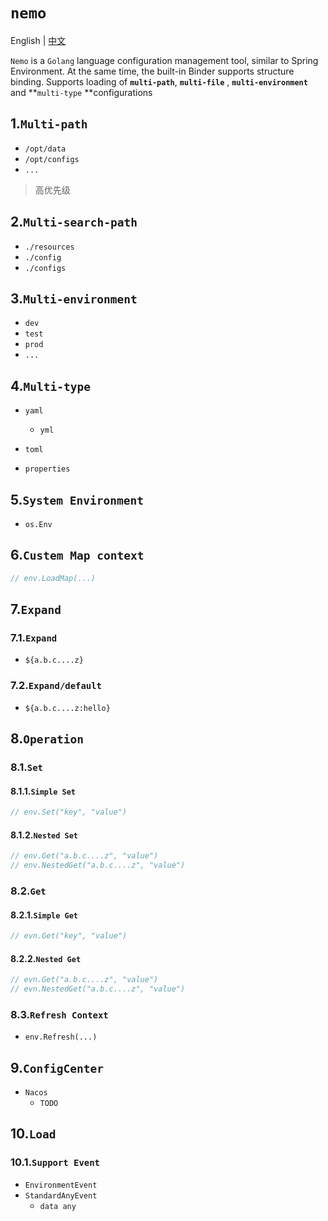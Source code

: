 # `nemo`

English | [中文](./README_zh_CN.md)

`Nemo` is a `Golang` language configuration management tool, similar to Spring Environment. At the same time, the
built-in Binder supports structure binding. Supports loading of **`multi-path`**, **`multi-file`**
, **`multi-environment`** and **`multi-type` **configurations

## 1.`Multi-path`

- `/opt/data`
- `/opt/configs`
- `...`

> 高优先级

## 2.`Multi-search-path`

- `./resources`
- `./config`
- `./configs`

## 3.`Multi-environment`

- `dev`
- `test`
- `prod`
- `...`

## 4.`Multi-type`

- `yaml`

  - `yml`
- `toml`
- `properties`

## 5.`System Environment`

- `os.Env`

## 6.`Custem Map context`

```go
// env.LoadMap(...)
```

## 7.`Expand`

### 7.1.`Expand`

- `${a.b.c....z}`

### 7.2.`Expand/default`

- `${a.b.c....z:hello}`

## 8.`Operation`

### 8.1.`Set`

#### 8.1.1.`Simple Set`

```go
// env.Set("key", "value")
```

#### 8.1.2.`Nested Set`

```go
// env.Get("a.b.c....z", "value")
// env.NestedGet("a.b.c....z", "value")
```

### 8.2.`Get`

#### 8.2.1.`Simple Get`

```go
// evn.Get("key", "value")
```

#### 8.2.2.`Nested Get`

```go
// evn.Get("a.b.c....z", "value")
// evn.NestedGet("a.b.c....z", "value")
```

### 8.3.`Refresh Context`

- `env.Refresh(...)`

## 9.`ConfigCenter`

- `Nacos`
  - `TODO`

## 10.`Load`

### 10.1.`Support Event`

- `EnvironmentEvent`
- `StandardAnyEvent`
  - `data any`

